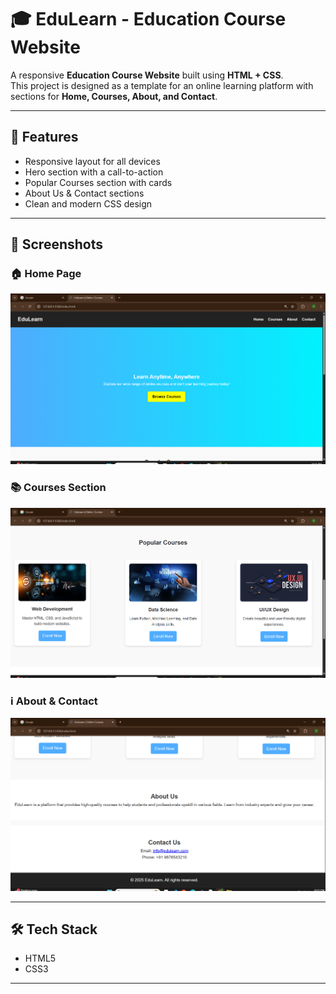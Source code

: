 # 🎓 EduLearn - Education Course Website

A responsive **Education Course Website** built using **HTML + CSS**.  
This project is designed as a template for an online learning platform with sections for **Home, Courses, About, and Contact**.

---                   

## 🚀 Features
- Responsive layout for all devices     
- Hero section with a call-to-action  
- Popular Courses section with cards  
- About Us & Contact sections  
- Clean and modern CSS design  

---

## 📸 Screenshots
### 🏠 Home Page
![Home Screenshot](home.png)

### 📚 Courses Section
![Courses Screenshot](courses.png)

### ℹ️ About & Contact
![About Contact Screenshot](about&contact.png)

---

## 🛠️ Tech Stack
- HTML5  
- CSS3  

---

